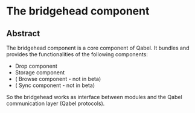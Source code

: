 # The bridgehead component
## Abstract

The bridgehead component is a core component of Qabel. It bundles and provides the functionalities of the following components:

* Drop component
* Storage component
* ( Browse component -  not in beta)
* ( Sync component - not in beta)

So the bridgehead works as interface between modules and the Qabel communication layer (Qabel protocols).


